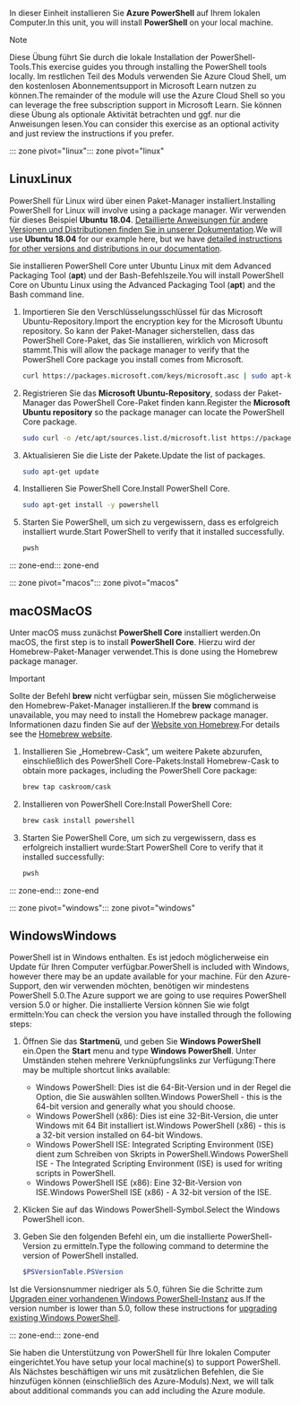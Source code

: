 <span data-ttu-id="0144b-101">In dieser Einheit installieren Sie **Azure PowerShell** auf Ihrem lokalen Computer.</span><span class="sxs-lookup"><span data-stu-id="0144b-101">In this unit, you will install **PowerShell** on your local machine.</span></span>

> [!NOTE]
> <span data-ttu-id="0144b-102">Diese Übung führt Sie durch die lokale Installation der PowerShell-Tools.</span><span class="sxs-lookup"><span data-stu-id="0144b-102">This exercise guides you through installing the PowerShell tools locally.</span></span> <span data-ttu-id="0144b-103">Im restlichen Teil des Moduls verwenden Sie Azure Cloud Shell, um den kostenlosen Abonnementsupport in Microsoft Learn nutzen zu können.</span><span class="sxs-lookup"><span data-stu-id="0144b-103">The remainder of the module will use the Azure Cloud Shell so you can leverage the free subscription support in Microsoft Learn.</span></span> <span data-ttu-id="0144b-104">Sie können diese Übung als optionale Aktivität betrachten und ggf. nur die Anweisungen lesen.</span><span class="sxs-lookup"><span data-stu-id="0144b-104">You can consider this exercise as an optional activity and just review the instructions if you prefer.</span></span>

<span data-ttu-id="0144b-105">::: zone pivot="linux"</span><span class="sxs-lookup"><span data-stu-id="0144b-105">::: zone pivot="linux"</span></span>

## <a name="linux"></a><span data-ttu-id="0144b-106">Linux</span><span class="sxs-lookup"><span data-stu-id="0144b-106">Linux</span></span>

<span data-ttu-id="0144b-107">PowerShell für Linux wird über einen Paket-Manager installiert.</span><span class="sxs-lookup"><span data-stu-id="0144b-107">Installing PowerShell for Linux will involve using a package manager.</span></span> <span data-ttu-id="0144b-108">Wir verwenden für dieses Beispiel **Ubuntu 18.04**. [Detaillierte Anweisungen für andere Versionen und Distributionen finden Sie in unserer Dokumentation](https://docs.microsoft.com/powershell/scripting/setup/installing-powershell-core-on-linux).</span><span class="sxs-lookup"><span data-stu-id="0144b-108">We will use **Ubuntu 18.04** for our example here, but we have [detailed instructions for other versions and distributions in our documentation](https://docs.microsoft.com/powershell/scripting/setup/installing-powershell-core-on-linux).</span></span>

<span data-ttu-id="0144b-109">Sie installieren PowerShell Core unter Ubuntu Linux mit dem Advanced Packaging Tool (**apt**) und der Bash-Befehlszeile.</span><span class="sxs-lookup"><span data-stu-id="0144b-109">You will install PowerShell Core on Ubuntu Linux using the Advanced Packaging Tool (**apt**) and the Bash command line.</span></span> 

1. <span data-ttu-id="0144b-110">Importieren Sie den Verschlüsselungsschlüssel für das Microsoft Ubuntu-Repository.</span><span class="sxs-lookup"><span data-stu-id="0144b-110">Import the encryption key for the Microsoft Ubuntu repository.</span></span> <span data-ttu-id="0144b-111">So kann der Paket-Manager sicherstellen, dass das PowerShell Core-Paket, das Sie installieren, wirklich von Microsoft stammt.</span><span class="sxs-lookup"><span data-stu-id="0144b-111">This will allow the package manager to verify that the PowerShell Core package you install comes from Microsoft.</span></span>

    ```bash
    curl https://packages.microsoft.com/keys/microsoft.asc | sudo apt-key add -
    ```

1. <span data-ttu-id="0144b-112">Registrieren Sie das **Microsoft Ubuntu-Repository**, sodass der Paket-Manager das PowerShell Core-Paket finden kann.</span><span class="sxs-lookup"><span data-stu-id="0144b-112">Register the **Microsoft Ubuntu repository** so the package manager can locate the PowerShell Core package.</span></span>

    ```bash
    sudo curl -o /etc/apt/sources.list.d/microsoft.list https://packages.microsoft.com/config/ubuntu/18.04/prod.list
    ```

1. <span data-ttu-id="0144b-113">Aktualisieren Sie die Liste der Pakete.</span><span class="sxs-lookup"><span data-stu-id="0144b-113">Update the list of packages.</span></span>

    ```bash
    sudo apt-get update
    ```

1. <span data-ttu-id="0144b-114">Installieren Sie PowerShell Core.</span><span class="sxs-lookup"><span data-stu-id="0144b-114">Install PowerShell Core.</span></span>

    ```bash
    sudo apt-get install -y powershell
    ```

1. <span data-ttu-id="0144b-115">Starten Sie PowerShell, um sich zu vergewissern, dass es erfolgreich installiert wurde.</span><span class="sxs-lookup"><span data-stu-id="0144b-115">Start PowerShell to verify that it installed successfully.</span></span>

    ```bash
    pwsh
    ```
<span data-ttu-id="0144b-116">::: zone-end</span><span class="sxs-lookup"><span data-stu-id="0144b-116">::: zone-end</span></span>

<span data-ttu-id="0144b-117">::: zone pivot="macos"</span><span class="sxs-lookup"><span data-stu-id="0144b-117">::: zone pivot="macos"</span></span>

## <a name="macos"></a><span data-ttu-id="0144b-118">macOS</span><span class="sxs-lookup"><span data-stu-id="0144b-118">MacOS</span></span>

<span data-ttu-id="0144b-119">Unter macOS muss zunächst **PowerShell Core** installiert werden.</span><span class="sxs-lookup"><span data-stu-id="0144b-119">On macOS, the first step is to install **PowerShell Core**.</span></span> <span data-ttu-id="0144b-120">Hierzu wird der Homebrew-Paket-Manager verwendet.</span><span class="sxs-lookup"><span data-stu-id="0144b-120">This is done using the Homebrew package manager.</span></span>

> [!IMPORTANT]
> <span data-ttu-id="0144b-121">Sollte der Befehl **brew** nicht verfügbar sein, müssen Sie möglicherweise den Homebrew-Paket-Manager installieren.</span><span class="sxs-lookup"><span data-stu-id="0144b-121">If the **brew** command is unavailable, you may need to install the Homebrew package manager.</span></span> <span data-ttu-id="0144b-122">Informationen dazu finden Sie auf der [Website von Homebrew](https://brew.sh/).</span><span class="sxs-lookup"><span data-stu-id="0144b-122">For details see the [Homebrew website](https://brew.sh/).</span></span>

1. <span data-ttu-id="0144b-123">Installieren Sie „Homebrew-Cask“, um weitere Pakete abzurufen, einschließlich des PowerShell Core-Pakets:</span><span class="sxs-lookup"><span data-stu-id="0144b-123">Install Homebrew-Cask to obtain more packages, including the PowerShell Core package:</span></span>

    ```bash
    brew tap caskroom/cask
    ```

1. <span data-ttu-id="0144b-124">Installieren von PowerShell Core:</span><span class="sxs-lookup"><span data-stu-id="0144b-124">Install PowerShell Core:</span></span>

    ```bash
    brew cask install powershell
    ```

1. <span data-ttu-id="0144b-125">Starten Sie PowerShell Core, um sich zu vergewissern, dass es erfolgreich installiert wurde:</span><span class="sxs-lookup"><span data-stu-id="0144b-125">Start PowerShell Core to verify that it installed successfully:</span></span>

    ```bash
    pwsh
    ```

<span data-ttu-id="0144b-126">::: zone-end</span><span class="sxs-lookup"><span data-stu-id="0144b-126">::: zone-end</span></span>

<span data-ttu-id="0144b-127">::: zone pivot="windows"</span><span class="sxs-lookup"><span data-stu-id="0144b-127">::: zone pivot="windows"</span></span>

## <a name="windows"></a><span data-ttu-id="0144b-128">Windows</span><span class="sxs-lookup"><span data-stu-id="0144b-128">Windows</span></span>
<span data-ttu-id="0144b-129">PowerShell ist in Windows enthalten. Es ist jedoch möglicherweise ein Update für Ihren Computer verfügbar.</span><span class="sxs-lookup"><span data-stu-id="0144b-129">PowerShell is included with Windows, however there may be an update available for your machine.</span></span> <span data-ttu-id="0144b-130">Für den Azure-Support, den wir verwenden möchten, benötigen wir mindestens PowerShell 5.0.</span><span class="sxs-lookup"><span data-stu-id="0144b-130">The Azure support we are going to use requires PowerShell version 5.0 or higher.</span></span> <span data-ttu-id="0144b-131">Die installierte Version können Sie wie folgt ermitteln:</span><span class="sxs-lookup"><span data-stu-id="0144b-131">You can check the version you have installed through the following steps:</span></span>

1. <span data-ttu-id="0144b-132">Öffnen Sie das **Startmenü**, und geben Sie **Windows PowerShell** ein.</span><span class="sxs-lookup"><span data-stu-id="0144b-132">Open the **Start** menu and type **Windows PowerShell**.</span></span> <span data-ttu-id="0144b-133">Unter Umständen stehen mehrere Verknüpfungslinks zur Verfügung:</span><span class="sxs-lookup"><span data-stu-id="0144b-133">There may be multiple shortcut links available:</span></span>
    - <span data-ttu-id="0144b-134">Windows PowerShell: Dies ist die 64-Bit-Version und in der Regel die Option, die Sie auswählen sollten.</span><span class="sxs-lookup"><span data-stu-id="0144b-134">Windows PowerShell - this is the 64-bit version and generally what you should choose.</span></span>
    - <span data-ttu-id="0144b-135">Windows PowerShell (x86): Dies ist eine 32-Bit-Version, die unter Windows mit 64 Bit installiert ist.</span><span class="sxs-lookup"><span data-stu-id="0144b-135">Windows PowerShell (x86) - this is a 32-bit version installed on 64-bit Windows.</span></span>
    - <span data-ttu-id="0144b-136">Windows PowerShell ISE: Integrated Scripting Environment (ISE) dient zum Schreiben von Skripts in PowerShell.</span><span class="sxs-lookup"><span data-stu-id="0144b-136">Windows PowerShell ISE - The Integrated Scripting Environment (ISE) is used for writing scripts in PowerShell.</span></span> 
    - <span data-ttu-id="0144b-137">Windows PowerShell ISE (x86): Eine 32-Bit-Version von ISE.</span><span class="sxs-lookup"><span data-stu-id="0144b-137">Windows PowerShell ISE (x86) - A 32-bit version of the ISE.</span></span>

1. <span data-ttu-id="0144b-138">Klicken Sie auf das Windows PowerShell-Symbol.</span><span class="sxs-lookup"><span data-stu-id="0144b-138">Select the Windows PowerShell icon.</span></span>

1. <span data-ttu-id="0144b-139">Geben Sie den folgenden Befehl ein, um die installierte PowerShell-Version zu ermitteln.</span><span class="sxs-lookup"><span data-stu-id="0144b-139">Type the following command to determine the version of PowerShell installed.</span></span>

    ```powershell
    $PSVersionTable.PSVersion
    ```
    
<span data-ttu-id="0144b-140">Ist die Versionsnummer niedriger als 5.0, führen Sie die Schritte zum [Upgraden einer vorhandenen Windows PowerShell-Instanz](https://docs.microsoft.com/powershell/scripting/setup/installing-windows-powershell?view=powershell-6#upgrading-existing-windows-powershell) aus.</span><span class="sxs-lookup"><span data-stu-id="0144b-140">If the version number is lower than 5.0, follow these instructions for [upgrading existing Windows PowerShell](https://docs.microsoft.com/powershell/scripting/setup/installing-windows-powershell?view=powershell-6#upgrading-existing-windows-powershell).</span></span>

<span data-ttu-id="0144b-141">::: zone-end</span><span class="sxs-lookup"><span data-stu-id="0144b-141">::: zone-end</span></span>

<span data-ttu-id="0144b-142">Sie haben die Unterstützung von PowerShell für Ihre lokalen Computer eingerichtet.</span><span class="sxs-lookup"><span data-stu-id="0144b-142">You have setup your local machine(s) to support PowerShell.</span></span> <span data-ttu-id="0144b-143">Als Nächstes beschäftigen wir uns mit zusätzlichen Befehlen, die Sie hinzufügen können (einschließlich des Azure-Moduls).</span><span class="sxs-lookup"><span data-stu-id="0144b-143">Next, we will talk about additional commands you can add including the Azure module.</span></span>